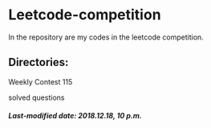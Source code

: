 # Leetcode-competition
In the repository are my codes in the leetcode competition.

## Directories:

Weekly Contest 115

solved questions

##### Last-modified date: 2018.12.18, 10 p.m.

